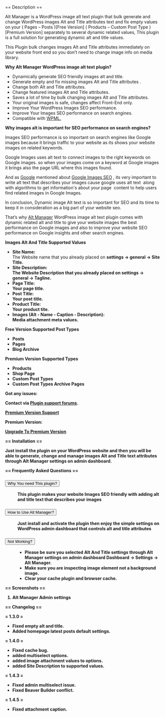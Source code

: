 
== Description ==
<p>Alt Manager is a WordPress image alt text plugin that bulk generate and change WordPress images Alt and Title attributes text and fix empty values on your ( Pages – Posts )[Free Version] ( Products – Custom Post Type )[Premium Version] separately to several dynamic related values, This plugin is a full solution for generating dynamic alt and title values.</p>

<p>This Plugin bulk changes images Alt and Title attributes immediately on your website front end so you don’t need to change image info on media library.</p>

<p><strong>Why Alt Manager WordPress image alt text plugin?</strong></p>
<ul>
<li>Dynamically generate SEO friendly images alt and title.</li>
<li>Generate empty and fix missing images Alt and Title attributes .</li>
<li>Change both Alt and Title attributes.</li>
<li>Change featured images Alt and Title attributes.</li>
<li>Saves a lot of time by bulk changing images Alt and Title attributes.</li>
<li>Your original images is safe, changes affect Front-End only.</li>
<li>Improve Your WordPress Images SEO performance.</li>
<li>Improve Your Images SEO performance on search engines.</li>
<li>Compatible with <a href="https://wpml.org">WPML.</a></li>
</ul>

<p><strong>Why images alt is important for SEO performance on search engines?</strong></p>
<p>Images SEO performance is so important on search engines like Google images because it brings traffic to your website as its shows your website images on related keywords.</p>
<p>Google Images uses alt text to connect images to the right keywords on Google images. so when your images come on a keyword at Google images it brings also the page URL where this images found.</p>
<p>And as <a href="http://www.google.com">Google</a> mentioned about <a href="https://developers.google.com/search/docs/advanced/guidelines/google-images#use-descriptive-alt-text">Google Images SEO</a> , its very important to write alt text that describes your images cause google uses alt text  along with algorithms to get information's about your page  content to help users find related images in Google Images.</p>
<p>In conclusion, Dynamic image Alt text is so important for SEO and its time to keep it in consideration as a big part of your website seo. </p>
<p>That’s why <a href="https://wordpress.org/plugins/alt-manager/">Alt Manager</a> WordPress image alt text plugin comes with dynamic related alt and title to give your website images the best performance on Google images and also to improve your website SEO performance on Google insights and other search engines.</p>

<p><strong>Images Alt And Title Supported Values</strong></p>
<ul>
<li><strong>Site Name:</strong><br />The Website name that you already placed on <strong>settings -> general -> Site Title<strong>.</li>
<li><strong>Site Description:</strong><br />The Website Description that you already placed on <strong>settings -> general -> Tagline<strong>.</li>
<li><strong>Page Title:</strong><br />Your page title.</li>
<li><strong>Post Title:</strong><br />Your post title.</li>
<li><strong>Product Title:</strong><br />Your product tite.</li>
<li><strong>Images (Alt - Name - Caption - Description):</strong><br />Media attachment meta values.</li>
</ul>
<p><strong>Free Version Supported Post Types</strong></p>

<ul>
<li>Posts</li>
<li>Pages</li>
<li>Blog Archive</li>
</ul>

<p><strong>Premium Version Supported Types</strong></p>

<ul>
<li>Products</li>
<li>Shop Page</li>
<li>Custom Post Types</li>
<li>Custom Post Types Archive Pages</li>
</ul>

<p><strong>Got any issues:</strong></p>
<p>Contact via <a href="https://wordpress.org/support/plugin/alt-manager/" >Plugin support forums</a>.</p>
<p><a href="https://wpsaad.com/support/"><strong>Premium Version Support</strong></a></p> 
  
<p><strong>Premium Version:</strong></p>
<p><strong><a href="https://wpsaad.com/alt-manager-wordpress-image-alt-text-plugin" >Upgrade To Premium Version</a></strong></p>


== Installation ==
<p>Just install the plugin on your WordPress website and then you will be able to generate, change and manage images Alt and Title text attributes through Alt Manager settings on admin dashboard.</p>




== Frequently Asked Questions ==
<dl>
<dt id="why" class="open" aria-expanded="true"><h3><button formaction="#why">Why You need This plugin?</button></h3></dt>
<dd>This plugin makes your website Images SEO friendly with adding alt and title text that describes your images </dd>
<dt id="how"><h3><button formaction="#how">How to Use Alt Manager?</button></h3></dt>
<dd>Just install and activate the plugin then enjoy the simple settings on WordPress admin dashboard that controls alt and title attributes </dd>
<dt id="not"><h3><button formaction="#not">Not Working?</button></h3></dt>
<dd>
<ul>
<li>
Please be sure you selected Alt And Title settings through Alt Manager settings on admin dashboard <strong>Dashboard -> Settings -> Alt Manager</strong>.
</li>
<li>
Make sure you are inspecting image element not a background image.
</li>
<li>Clear your cache plugin and browser cache.</li>
</ul> </dd>
</dl>


== Screenshots ==
1. Alt Manager Admin settings

== Changelog ==
  
= 1.3.0 =
* Fixed empty alt and title.
* Added homepage latest posts default settings.
  
= 1.4.0 =
* Fixed cache bug.
* added multiselect options.
* added image attachment values to options.
* added Site Description to supported values.
  
= 1.4.3 =
* Fixed admin multiselect issue.
* Fixed Beaver Builder conflict.
  
= 1.4.5 =
* Fixed attachment caption.
